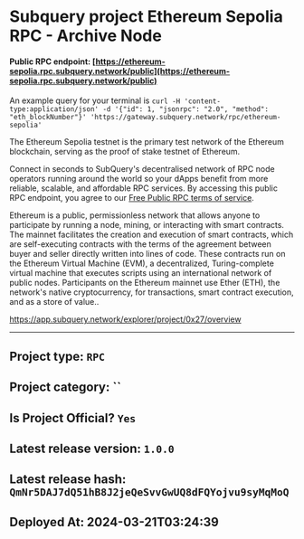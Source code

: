 # Subquery project Ethereum Sepolia RPC - Archive Node
####  Public RPC endpoint: [https://ethereum-sepolia.rpc.subquery.network/public](https://ethereum-sepolia.rpc.subquery.network/public)

An example query for your terminal is `curl -H 'content-type:application/json' -d '{"id": 1, "jsonrpc": "2.0", "method": "eth_blockNumber"}' 'https://gateway.subquery.network/rpc/ethereum-sepolia'`

The Ethereum Sepolia testnet is the primary test network of the Ethereum blockchain, serving as the proof of stake testnet of Ethereum.

Connect in seconds to SubQuery's decentralised network of RPC node operators running around the world so your dApps benefit from more reliable, scalable, and affordable RPC services. By accessing this public RPC endpoint, you agree to our [Free Public RPC terms of service](https://subquery.foundation/public-rpc-terms).

Ethereum is a public, permissionless network that allows anyone to participate by running a node, mining, or interacting with smart contracts. The mainnet facilitates the creation and execution of smart contracts, which are self-executing contracts with the terms of the agreement between buyer and seller directly written into lines of code. These contracts run on the Ethereum Virtual Machine (EVM), a decentralized, Turing-complete virtual machine that executes scripts using an international network of public nodes. Participants on the Ethereum mainnet use Ether (ETH), the network's native cryptocurrency, for transactions, smart contract execution, and as a store of value..

https://app.subquery.network/explorer/project/0x27/overview
____

## Project type: `RPC`

## Project category: ``

## Is Project Official? `Yes`

## Latest release version: `1.0.0`

## Latest release hash: `QmNr5DAJ7dQ51hB8J2jeQeSvvGwUQ8dFQYojvu9syMqMoQ`

## Deployed At: 2024-03-21T03:24:39